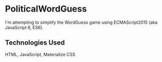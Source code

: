 # PoliticalWordGuess

I'm attempting to simplify the WordGuess game using ECMAScript2015 (aka JavaScript 6, ES6).

## Technologies Used

HTML, JavaScript, Materialize CSS
